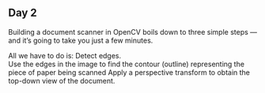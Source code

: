 ## Day 2
Building a document scanner in OpenCV boils down to three simple steps — and it’s going to take you just a few minutes.

All we have to do is:
Detect edges.<br>
Use the edges in the image to find the contour (outline) representing the piece of paper being scanned
Apply a perspective transform to obtain the top-down view of the document.
